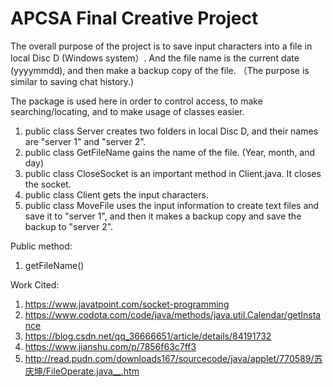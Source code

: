 # APCSA Final Creative Project
The overall purpose of the project is to save input characters into a file in local Disc D (Windows system）. And the file name is the current date (yyyymmdd), and then make a backup copy of the file. （The purpose is similar to saving chat history.) 

The package is used here in order to control access, to make searching/locating, and to make usage of classes easier.

1. public class Server creates two folders in local Disc D, and their names are "server 1" and "server 2".
2. public class GetFileName gains the name of the file. (Year, month, and day)
3. public class CloseSocket is an important method in Client.java. It closes the socket.
4. public class Client gets the input characters.
5. public class MoveFile uses the input information to create text files and save it to "server 1", and then it makes a backup copy and save the backup to "server 2".

Public method:
1. getFileName()

Work Cited:
1. https://www.javatpoint.com/socket-programming
2. https://www.codota.com/code/java/methods/java.util.Calendar/getInstance
3. https://blog.csdn.net/qq_36666651/article/details/84191732
4. https://www.jianshu.com/p/7856f63c7ff3
5. http://read.pudn.com/downloads167/sourcecode/java/applet/770589/苏庆坤/FileOperate.java__.htm
